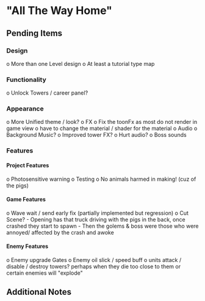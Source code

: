

# "All The Way Home"

## Pending Items

### Design

o More than one Level design
	o At least a tutorial type map 

### Functionality

o Unlock Towers / career panel?

### Appearance

o More Unified theme / look?
o FX
	o Fix the toonFx as most do not render in game view
		o have to change the material / shader for the material 
	o Audio
		o Background Music?
		o Improved tower FX?
		o Hurt audio?
		o Boss sounds

### Features

#### Project Features

o Photosensitive warning
o Testing
o No animals harmed in making! (cuz of the pigs)

#### Game Features

o Wave wait / send early fix (partially implemented but regression)
o Cut Scene?
	- Opening has that truck driving with the pigs in the back, once crashed they start to spawn
	  - Then the golems & boss were those who were annoyed/ affected by the crash and awoke

#### Enemy Features

o Enemy upgrade Gates
o Enemy oil slick / speed buff
o units attack / disable / destroy towers? perhaps when they die too close to them 
  or certain enemies will "explode"

## Additional Notes

